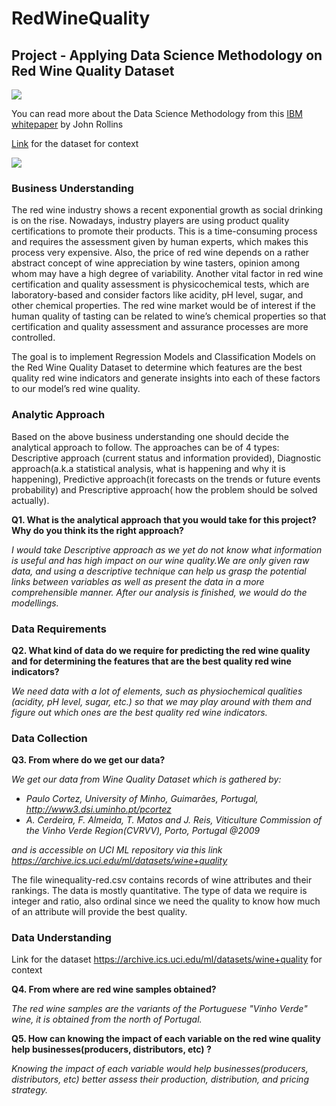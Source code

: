 # RedWineQuality
## Project - Applying Data Science Methodology on Red Wine Quality Dataset

<img src="https://media.giphy.com/media/jRuv9xc10lVyE/giphy.gif">

You can read more about the Data Science Methodology from this [IBM whitepaper](https://tdwi.org/~/media/64511A895D86457E964174EDC5C4C7B1.PDF) by John Rollins

[Link](https://archive.ics.uci.edu/ml/datasets/wine+quality) for the dataset for context

<img src="https://media-exp1.licdn.com/dms/image/C4D12AQGOPVf5iqhhwQ/article-inline_image-shrink_1000_1488/0/1597756152693?e=1652918400&v=beta&t=iKZ2jX3khsx11lD9JyZWDz-j-Gt2hZsKPXz5rZ0iE1M">

### Business Understanding

The red wine industry shows a recent exponential growth as social drinking is on the rise. Nowadays, industry players are using product quality certifications to promote their products. This is a time-consuming process and requires the assessment given by human experts, which makes this process very expensive. Also, the price of red wine depends on a rather abstract concept of wine appreciation by wine tasters, opinion among whom may have a high degree of variability. Another vital factor in red wine certification and quality assessment is physicochemical tests, which are laboratory-based and consider factors like acidity, pH level, sugar, and other chemical properties. The red wine market would be of interest if the human quality of tasting can be related to wine’s chemical properties so that certification and quality assessment and assurance processes are more controlled. 

The goal is to implement Regression Models and Classification Models on the Red Wine Quality Dataset to determine which features are the best quality red wine indicators and generate insights into each of these factors to our model’s red wine quality.

### Analytic Approach
Based on the above business understanding one should decide the analytical approach to follow. The approaches can be of 4 types: Descriptive approach (current status and information provided), Diagnostic approach(a.k.a statistical analysis, what is happening and why it is happening), Predictive approach(it forecasts on the trends or future events probability) and Prescriptive approach( how the problem should be solved actually).

**Q1. What is the analytical approach that you would take for this project? Why do you think its the right approach?**

*I would take Descriptive approach as we yet do not know what information is useful and has high impact on our wine quality.We are only given raw data, and using a descriptive technique can help us grasp the potential links between variables as well as present the data in a more comprehensible manner. After our analysis is finished, we would do the modellings.*

### Data Requirements

**Q2. What kind of data do we require for predicting the red wine quality and for determining the features that are the best quality red wine indicators?**

*We need data with a lot of elements, such as physiochemical qualities (acidity, pH level, sugar, etc.) so that we may play around with them and figure out which ones are the best quality red wine indicators.*

### Data Collection

**Q3. From where do we get our data?**

*We get our data from Wine Quality Dataset which is gathered by:*
- *Paulo Cortez, University of Minho, Guimarães, Portugal, http://www3.dsi.uminho.pt/pcortez*
- *A. Cerdeira, F. Almeida, T. Matos and J. Reis, Viticulture Commission of the Vinho Verde Region(CVRVV), Porto, Portugal
@2009*

*and is accessible on UCI ML repository via this link https://archive.ics.uci.edu/ml/datasets/wine+quality*

The file winequality-red.csv contains records of wine attributes and their rankings. The data is mostly quantitative. The type of data we require is integer and ratio, also ordinal since we need the quality to know how much of an attribute will provide the best quality. 

### Data Understanding

Link for the dataset https://archive.ics.uci.edu/ml/datasets/wine+quality for context

**Q4. From where are red wine samples obtained?**

*The red wine samples are the variants of the Portuguese "Vinho Verde" wine, it is obtained from the north of Portugal.*

**Q5. How can knowing the impact of each variable on the red wine quality help businesses(producers, distributors, etc) ?**

*Knowing the impact of each variable would help businesses(producers, distributors, etc) better assess their production, distribution, and pricing strategy.*

